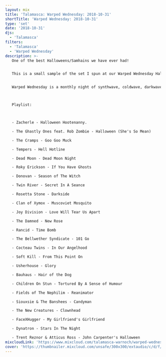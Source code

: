 ```yaml
---
layout: mix
title: 'Talamasca: Warped Wednesday: 2018-10-31'
shortTitle: 'Warped Wednesday: 2018-10-31'
type: 'set'
date: '2018-10-31'
djs:
  - 'Talamasca'
filters:
  - 'Talamasca'
  - 'Warped Wednesday'
description: >-
   One of the best Halloweens/Samhains we have ever had!


   This is a small sample of the set I spun at our Warped Wednesday Halloween Party back in October 2018. The night was filled with dancing, requests, a raffle, the trick or treat libations wheel, classic holiday movies, food, and desserts! Not to mention some great costumes!


   Warped Wednesday is a monthly night of synthwave, coldwave, darkwave, post-punk, punk, ebm, industrial and classic alternative at Seidenfaden's in Louisville, KY. The last Wednesday of every month. Thulsa Goon and I founded WW with Steve Vessell (aka The Louisville Gore Club). Since we've temporarily relocated, right now DJs Kaleidoscope and Sorrow Vomit are taking this community event to new realms!



   Playlist:



   - Zacherle - Halloween Hootenanny.

   - The Ghastly Ones feat. Rob Zombie - Halloween (She's So Mean)

   - The Cramps - Goo Goo Muck

   - Tempers - Hell Hotline

   - Dead Moon - Dead Moon Night

   - Roky Erickson - If You Have Ghosts

   - Donovan - Season of The Witch

   - Twin River - Secret In A Seance

   - Rosetta Stone - Darkside

   - Clan of Xymox - Muscoviet Mosquito

   - Joy Division - Love Will Tear Us Apart

   - The Damned - New Rose

   - Rancid - Time Bomb

   - The Bellwether Syndicate - 101 Go

   - Cocteau Twins - In Our Angelhood

   - Soft Kill - From This Point On

   - Usherhouse - Glory

   - Bauhaus - Hair of the Dog

   - Children On Stun - Tortured By A Sense of Humour

   - Fields of The Nephilim - Reanimator

   - Siouxsie & The Banshees - Candyman

   - The New Creatures - Clownhead

   - FaceXHugger - My Girlfriend's Girlfriend

   - Dynatron - Stars In The Night

   - Trent Reznor & Atticus Ross - John Carpenter's Halloween
mixcloudLink: 'https://www.mixcloud.com/talamasca-warnoch/warped-wednesday-halloween-2018-with-the-louisville-gore-club'
cover: 'https://thumbnailer.mixcloud.com/unsafe/300x300/extaudio/c/d/f/6/d849-4724-4944-b15b-515c171adcfa'
---
```

